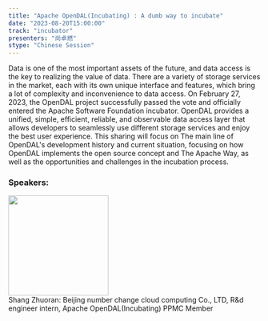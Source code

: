 ```yaml
---
title: "Apache OpenDAL(Incubating) : A dumb way to incubate"
date: "2023-08-20T15:00:00" 
track: "incubator"
presenters: "尚卓燃"
stype: "Chinese Session"
---
```

Data is one of the most important assets of the future, and data access is the key to realizing the value of data. There are a variety of storage services in the market, each with its own unique interface and features, which bring a lot of complexity and inconvenience to data access. On February 27, 2023, the OpenDAL project successfully passed the vote and officially entered the Apache Software Foundation incubator. OpenDAL provides a unified, simple, efficient, reliable, and observable data access layer that allows developers to seamlessly use different storage services and enjoy the best user experience. This sharing will focus on The main line of OpenDAL's development history and current situation, focusing on how OpenDAL implements the open source concept and The Apache Way, as well as the opportunities and challenges in the incubation process.
 ### Speakers: 
 <img src="https://img.bagevent.com/resource/20230608/2317380210.png" width="200" /><br>Shang Zhuoran: Beijing number change cloud computing Co., LTD, R&d engineer intern, Apache OpenDAL(Incubating) PPMC Member
 <br><br>